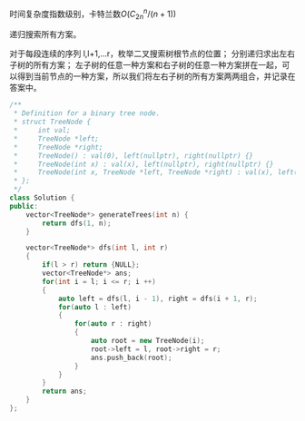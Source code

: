 时间复杂度指数级别，卡特兰数$O(C_{2n}^{n}/(n + 1))$

递归搜索所有方案。

对于每段连续的序列 l,l+1,…r，枚举二叉搜索树根节点的位置；
分别递归求出左右子树的所有方案；
左子树的任意一种方案和右子树的任意一种方案拼在一起，可以得到当前节点的一种方案，所以我们将左右子树的所有方案两两组合，并记录在答案中。

```c++
/**
 * Definition for a binary tree node.
 * struct TreeNode {
 *     int val;
 *     TreeNode *left;
 *     TreeNode *right;
 *     TreeNode() : val(0), left(nullptr), right(nullptr) {}
 *     TreeNode(int x) : val(x), left(nullptr), right(nullptr) {}
 *     TreeNode(int x, TreeNode *left, TreeNode *right) : val(x), left(left), right(right) {}
 * };
 */
class Solution {
public:
    vector<TreeNode*> generateTrees(int n) {
        return dfs(1, n);
    }

    vector<TreeNode*> dfs(int l, int r)
    {
        if(l > r) return {NULL};
        vector<TreeNode*> ans;
        for(int i = l; i <= r; i ++)
        {
            auto left = dfs(l, i - 1), right = dfs(i + 1, r);
            for(auto l : left)
            {
                for(auto r : right)
                {
                    auto root = new TreeNode(i);
                    root->left = l, root->right = r;
                    ans.push_back(root);
                }
            }
        }
        return ans;
    } 
};
```

